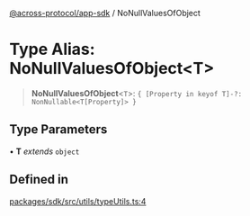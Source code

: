 [@across-protocol/app-sdk](../README.md) / NoNullValuesOfObject

# Type Alias: NoNullValuesOfObject\<T\>

> **NoNullValuesOfObject**\<`T`\>: `{ [Property in keyof T]-?: NonNullable<T[Property]> }`

## Type Parameters

• **T** *extends* `object`

## Defined in

[packages/sdk/src/utils/typeUtils.ts:4](https://github.com/across-protocol/toolkit/blob/d027d7c23e7230b7b5f439570f9efd60c1d715ce/packages/sdk/src/utils/typeUtils.ts#L4)
